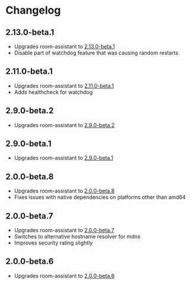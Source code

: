# Changelog

## 2.13.0-beta.1

- Upgrades room-assistant to [2.13.0-beta.1](https://github.com/mKeRix/room-assistant/releases/tag/v2.13.0-beta.1)
- Disable part of watchdog feature that was causing random restarts

## 2.11.0-beta.1

- Upgrades room-assistant to [2.11.0-beta.1](https://github.com/mKeRix/room-assistant/releases/tag/v2.11.0-beta.1)
- Adds healthcheck for watchdog

## 2.9.0-beta.2

- Upgrades room-assistant to [2.9.0-beta.2](https://github.com/mKeRix/room-assistant/releases/tag/v2.9.0-beta.2)

## 2.9.0-beta.1

- Upgrades room-assistant to [2.9.0-beta.1](https://github.com/mKeRix/room-assistant/releases/tag/v2.9.0-beta.1)

## 2.0.0-beta.8

- Upgrades room-assistant to [2.0.0-beta.8](https://github.com/mKeRix/room-assistant/releases/tag/v2.0.0-beta.8)
- Fixes issues with native dependencies on platforms other than amd64

## 2.0.0-beta.7

- Upgrades room-assistant to [2.0.0-beta.7](https://github.com/mKeRix/room-assistant/releases/tag/v2.0.0-beta.7)
- Switches to alternative hostname resolver for mdns
- Improves security rating slightly

## 2.0.0-beta.6

- Upgrades room-assistant to [2.0.0-beta.6](https://github.com/mKeRix/room-assistant/releases/tag/v2.0.0-beta.6)